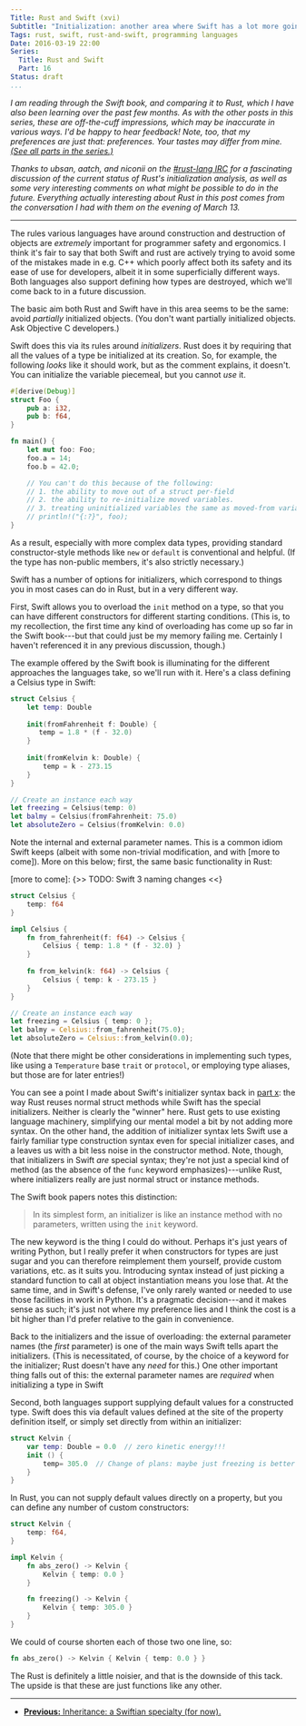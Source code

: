 ```yaml
---
Title: Rust and Swift (xvi)
Subtitle: "Initialization: another area where Swift has a lot more going on than Rust."
Tags: rust, swift, rust-and-swift, programming languages
Date: 2016-03-19 22:00
Series:
  Title: Rust and Swift
  Part: 16
Status: draft
...
```


<i class="editorial">I am reading through the Swift book, and comparing it to Rust, which I have also been learning over the past few months. As with the other posts in this series, these are off-the-cuff impressions, which may be inaccurate in various ways. I'd be happy to hear feedback! Note, too, that my preferences are just that: preferences. Your tastes may differ from mine. [(See all parts in the series.)][series]</i>

[series]: http://www.chriskrycho.com/rust-and-swift.html

<i class="editorial">Thanks to ubsan, aatch, and niconii on the [#rust-lang IRC] for a fascinating discussion of the current status of Rust's initialization analysis, as well as some very interesting comments on what might be possible to do in the future. Everything actually interesting about Rust in this post comes from the conversation I had with them on the evening of March 13.</i>

[#rust-lang IRC]: https://client00.chat.mibbit.com/?server=irc.mozilla.org&channel=%23rust

---

The rules various languages have around construction and destruction of objects are *extremely* important for programmer safety and ergonomics. I think it's fair to say that both Swift and rust are actively trying to avoid some of the mistakes made in e.g. C++ which poorly affect both its safety and its ease of use for developers, albeit it in some superficially different ways. Both languages also support defining how types are destroyed, which we'll come back to in a future discussion. 

The basic aim both Rust and Swift have in this area seems to be the same: avoid *partially* initialized objects. (You don't want partially initialized objects. Ask Objective C developers.)

Swift does this via its rules around *initializers*. Rust does it by requiring that all the values of a type be initialized at its creation. So, for example, the following *looks* like it should work, but as the comment explains, it doesn't. You can initialize the variable piecemeal, but you cannot *use* it.

```rust
#[derive(Debug)]
struct Foo {
    pub a: i32,
    pub b: f64,
}

fn main() {
    let mut foo: Foo;
    foo.a = 14;
    foo.b = 42.0;

    // You can't do this because of the following:
    // 1. the ability to move out of a struct per-field
    // 2. the ability to re-initialize moved variables.
    // 3. treating uninitialized variables the same as moved-from variables.
    // println!("{:?}", foo);
}
```

As a result, especially with more complex data types, providing standard constructor-style methods like `new` or `default` is conventional and helpful. (If the type has non-public members, it's also strictly necessary.)

Swift has a number of options for initializers, which correspond to things you in most cases can do in Rust, but in a very different way.

First, Swift allows you to overload the `init` method on a type, so that you can have different constructors for different starting conditions. (This is, to my recollection, the first time any kind of overloading has come up so far in the Swift book---but that could just be my memory failing me. Certainly I haven't referenced it in any previous discussion, though.)

The example offered by the Swift book is illuminating for the different approaches the languages take, so we'll run with it. Here's a class defining a Celsius type in Swift:

```swift
struct Celsius {
    let temp: Double
    
    init(fromFahrenheit f: Double) {
       temp = 1.8 * (f - 32.0)
    }
    
    init(fromKelvin k: Double) {
        temp = k - 273.15
    }
}

// Create an instance each way
let freezing = Celsius(temp: 0)
let balmy = Celsius(fromFahrenheit: 75.0)
let absoluteZero = Celsius(fromKelvin: 0.0)
```

Note the internal and external parameter names. This is a common idiom Swift keeps (albeit with some non-trivial modification, and with [more to come]). More on this below; first, the same basic functionality in Rust:

[more to come]: {>> TODO: Swift 3 naming changes <<}

```rust
struct Celsius {
    temp: f64
}

impl Celsius {
    fn from_fahrenheit(f: f64) -> Celsius {
        Celsius { temp: 1.8 * (f - 32.0) }
    }
    
    fn from_kelvin(k: f64) -> Celsius {
        Celsius { temp: k - 273.15 }
    }
}

// Create an instance each way
let freezing = Celsius { temp: 0 };
let balmy = Celsius::from_fahrenheit(75.0);
let absoluteZero = Celsius::from_kelvin(0.0);
```

(Note that there might be other considerations in implementing such types, like using a `Temperature` base `trait` or `protocol`, or employing type aliases, but those are for later entries!)

You can see a point I made about Swift's initializer syntax back in [part x][10]: the way Rust reuses normal struct methods while Swift has the special initializers. Neither is clearly the "winner" here. Rust gets to use existing language machinery, simplifying our mental model a bit by not adding more syntax. On the other hand, the addition of initializer syntax lets Swift use a fairly familiar type construction syntax even for special initializer cases, and a leaves us with a bit less noise in the constructor method. Note, though, that initializers in Swift *are* special syntax; they're not just a special kind of method (as the absence of the `func` keyword emphasizes)---unlike Rust, where initializers really are just normal struct or instance methods.

The Swift book papers notes this distinction:

> In its simplest form, an initializer is like an instance method with no parameters, written using the `init` keyword.

The new keyword is the thing I could do without. Perhaps it's just years of writing Python, but I really prefer it when constructors for types are just sugar and you can therefore reimplement them yourself, provide custom variations, etc. as it suits you. Introducing syntax instead of just picking a standard function to call at object instantiation means you lose that. At the same time, and in Swift's defense, I've only rarely wanted or needed to use those facilities in work in Python. It's a pragmatic decision---and it makes sense as such; it's just not where my preference lies and I think the cost is a bit higher than I'd prefer relative to the gain in convenience.

Back to the initializers and the issue of overloading: the external parameter names (the *first* parameter) is one of the main ways Swift tells apart the initializers. (This is necessitated, of course, by the choice of a keyword for the initializer; Rust doesn't have any *need* for this.) One other important thing falls out of this: the external parameter names are *required* when initializing a type in Swift 

Second, both languages support supplying default values for a constructed type. Swift does this via default values defined at the site of the property definition itself, or simply set directly from within an initializer:

```swift
struct Kelvin {
    var temp: Double = 0.0  // zero kinetic energy!!!
    init () {
        temp= 305.0  // Change of plans: maybe just freezing is better
    }
}
```

In Rust, you can not supply default values directly on a property, but you can define any number of custom constructors:

```rust
struct Kelvin {
    temp: f64,
}

impl Kelvin {
    fn abs_zero() -> Kelvin {
        Kelvin { temp: 0.0 }
    }

    fn freezing() -> Kelvin {
        Kelvin { temp: 305.0 }
    }
}
```

We could of course shorten each of those two one line, so:

```rust
fn abs_zero() -> Kelvin { Kelvin { temp: 0.0 } }
```

The Rust is definitely a little noisier, and that is the downside of this tack. The upside is that these are just functions like any other.



---

- [**Previous:** Inheritance: a Swiftian specialty (for now).][15]

[10]: http://www.chriskrycho.com/2016/rust-and-swift-x.html
[15]: http://www.chriskrycho.com/2016/rust-and-swift-xv.html
